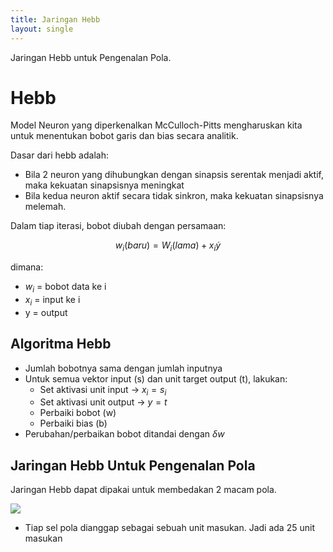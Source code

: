 ```yaml
---
title: Jaringan Hebb
layout: single
---
```


Jaringan Hebb untuk Pengenalan Pola.

# Hebb

Model Neuron yang diperkenalkan McCulloch-Pitts mengharuskan kita untuk menentukan bobot garis dan bias secara analitik.

Dasar dari hebb adalah:
- Bila 2 neuron yang dihubungkan dengan sinapsis serentak menjadi aktif, maka kekuatan sinapsisnya meningkat
- Bila kedua neuron aktif secara tidak sinkron, maka kekuatan sinapsisnya melemah.

Dalam tiap iterasi, bobot diubah dengan persamaan:

$$w_i (baru) = W_i (lama) + x_i \dot y$$

dimana:
- $w_i$ = bobot data ke i
- $x_i$ = input ke i
- y = output

## Algoritma Hebb

- Jumlah bobotnya sama dengan jumlah inputnya
- Untuk semua vektor input (s) dan unit target output (t), lakukan:
  - Set aktivasi unit input -> $x_i = s_i$
  - Set aktivasi unit output -> $y=t$
  - Perbaiki bobot (w)
  - Perbaiki bias (b)
- Perubahan/perbaikan bobot ditandai dengan $\delta w$

## Jaringan Hebb Untuk Pengenalan Pola

Jaringan Hebb dapat dipakai untuk membedakan 2 macam pola.

![](../assets/img/2022-08-30-09-41-43.png)

- Tiap sel pola dianggap sebagai sebuah unit masukan. Jadi ada 25 unit masukan 